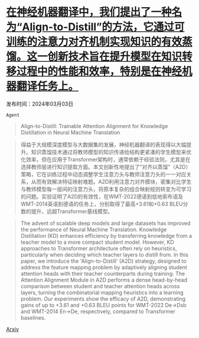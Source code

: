 # [在神经机器翻译中，我们提出了一种名为“Align-to-Distill”的方法，它通过可训练的注意力对齐机制实现知识的有效蒸馏。这一创新技术旨在提升模型在知识转移过程中的性能和效率，特别是在神经机器翻译任务上。](https://arxiv.org/abs/2403.01479)

发布时间：2024年03月03日

`Agent`

> Align-to-Distill: Trainable Attention Alignment for Knowledge Distillation in Neural Machine Translation

> 得益于大规模深度模型与大数据集的发展，神经机器翻译的表现得以大幅提升。知识蒸馏技术通过将教师模型的知识传递给结构更紧凑的学生模型来优化效率，但在应用于Transformer架构时，通常依赖于经验法则，尤其是在选择教师层进行知识提取方面。本文创新性地提出了“对齐以蒸馏”（A2D）策略，它在训练过程中动态调整学生注意力头与教师注意力头的一一对应关系，从而有效解决特征映射难题。A2D利用注意力对齐模块，密集对比学生与教师模型每一层间的注意力头，将原本复杂的组合映射规则转变为可学习的问题。实验证明了A2D的有效性，在WMT-2022德语到低地索布语及WMT-2014英语到德语的任务上，分别取得了最高+3.61和+0.63 BLEU分数的提升，远超Transformer基线模型。

> The advent of scalable deep models and large datasets has improved the performance of Neural Machine Translation. Knowledge Distillation (KD) enhances efficiency by transferring knowledge from a teacher model to a more compact student model. However, KD approaches to Transformer architecture often rely on heuristics, particularly when deciding which teacher layers to distill from. In this paper, we introduce the 'Align-to-Distill' (A2D) strategy, designed to address the feature mapping problem by adaptively aligning student attention heads with their teacher counterparts during training. The Attention Alignment Module in A2D performs a dense head-by-head comparison between student and teacher attention heads across layers, turning the combinatorial mapping heuristics into a learning problem. Our experiments show the efficacy of A2D, demonstrating gains of up to +3.61 and +0.63 BLEU points for WMT-2022 De->Dsb and WMT-2014 En->De, respectively, compared to Transformer baselines.

[Arxiv](https://arxiv.org/abs/2403.01479)